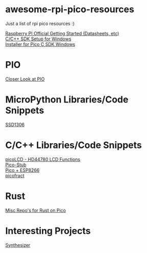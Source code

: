 # awesome-rpi-pico-resources

Just a list of rpi pico resources :)

[Raspberry PI Official Getting Started (Datasheets, etc)](https://www.raspberrypi.org/documentation/pico/getting-started/)\
[C/C++ SDK Setup for Windows](https://notenoughtech.com/featured/c-c-and-micropython-sdk-for-raspberry-pi-pico-on-windows/)\
[Installer for Pico C SDK Windows](https://github.com/ndabas/pico-setup-windows)

# PIO

[Closer Look at PIO](https://www.cnx-software.com/2021/01/27/a-closer-look-at-raspberry-pi-rp2040-programmable-ios-pio/)

# MicroPython Libraries/Code Snippets

[SSD1306](https://helloraspberrypi.blogspot.com/2021/01/raspberry-pi-pico-128x64-i2c-ssd1306.html)

# C/C++ Libraries/Code Snippets

[picoLCD - HD44780 LCD Functions](https://github.com/zadi15/picoLCD)\
[Pico-Stub](https://github.com/cpwood/Pico-Stub)\
[Pico + ESP8266](https://www.reddit.com/r/raspberry_pi/comments/ld6ssg/giving_a_raspberry_pi_pico_internet_access_sort/)\
[picofract](https://github.com/iridis-alpha/picofract)

# Rust

[Misc Repo's for Rust on Pico](https://github.com/rp-rs)

# Interesting Projects

[Synthesizer](https://mcturra2000.wordpress.com/2021/01/26/raspberrypi-pico-lets-make-an-atrocious-synthesiser/)
